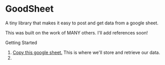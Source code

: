 # GoodSheet
A tiny library that makes it easy to post and get data from a google sheet.

This was built on the work of MANY others. I'll add references soon!

Getting Started

1. [Copy this google sheet.](https://docs.google.com/spreadsheets/d/1vjSlMeILJqPGeXxj_Kv6v1m2rZtuSYpBbz6UGlDz45o/edit?usp=sharing) This is where we'll store and retrieve our data. 
2. 
